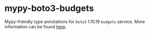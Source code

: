 # mypy-boto3-budgets

Mypy-friendly type annotations for `boto3` 1.10.19 `budgets` service.
More information can be found [here](https://github.com/vemel/mypy_boto3).